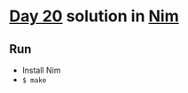 # [Day 20](https://adventofcode.com/2021/day/20) solution in [Nim](https://nim-lang.org/)

## Run

- Install Nim
- `$ make`
